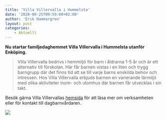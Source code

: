 ```yaml
---
title: 'Villa Villervalla i Hummelsta'
date: '2020-09-25T09:59:00+02:00'
author: 'Erik Hammargren'
layout: post
categories:
    - Aktuellt
---
```


**Nu startar familjedaghemmet Villa Villervalla i Hummelsta utanför Enköping.**

> Villa Villervalla bedrivs i hemmiljö för barn i åldrarna 1-5 år och är ett alternativ till förskolan. Här får barnen vistas i en liten och trygg barngrupp där det finns tid att se till varje barns enskilda behov och intressen. Hos Villa Villervalla erbjuds barnen en varierande lärmiljö med olika aktiviteter inom- och utomhus där barnen får utvecklas i sin takt.

Besök gärna Villa Villervallas [hemsida](http://villervalla.xn--dagbarnvrdare-wfb.se/) för att läsa mer om verksamheten eller för kontakt till dagbarnvårdaren.

[![](https://www.cforetaget.se/wp-content/uploads/2020/10/Villa-Villervalla-familjedaghem-hittasida-1.jpg)](https://www.cforetaget.se/wp-content/uploads/2020/10/Villa-Villervalla-familjedaghem-hittasida-1.jpg)